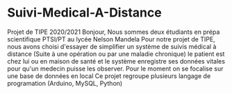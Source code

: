 # Suivi-Medical-A-Distance
Projet de TIPE 2020/2021
Bonjour, 
Nous sommes deux étudiants en prépa scientifique PTSI/PT au lycée Nelson Mandela
Pour notre projet de TIPE, nous avons choisi d'essayer de simplifier un système de suivis médical à distance (Suite à une opération ou par une maladie chronique)
le patient est chez lui ou en maison de santé et le système enregistre ses données vitales pour qu'un medecin puisse les observer.
Pour le moment on se focalise sur une base de données en local
Ce projet regroupe plusieurs langage de programation (Arduino, MySQL, Python)
